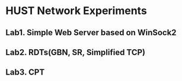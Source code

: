 # HUST Network Experiments

## Lab1. Simple Web Server based on WinSock2

## Lab2. RDTs(GBN, SR, Simplified TCP)

## Lab3. CPT